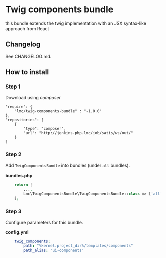 Twig components bundle
=================

this bundle extends the twig implementation with an JSX syntax-like approach from React


## Changelog
See CHANGELOG.md.

## How to install

### Step 1

Download using *composer*

    "require": {
        "lmc/twig-components-bundle" : "~1.0.0"
    },
    "repositories": [
        {
            "type": "composer",
            "url": "http://jenkins-php.lmc/job/satis/ws/out/"
        }
    ]

### Step 2

Add `TwigComponentsBundle` into bundles (under `all` bundles).  

**bundles.php**

```php
    return [
        ...,
        Lmc\TwigComponentsBundle\TwigComponentsBundle::class => ['all' => true],
    ];
```

### Step 3

Configure parameters for this bundle.

**config.yml**
```yaml
    twig_components:
        path: "%kernel.project_dir%/templates/components"
        path_alias: 'ui-components'
```